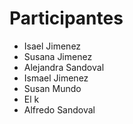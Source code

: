 # Participantes

* Isael Jimenez
* Susana Jimenez
* Alejandra Sandoval
* Ismael Jimenez
* Susan Mundo
* El k
* Alfredo Sandoval